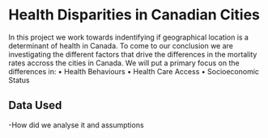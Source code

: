 # Health Disparities in Canadian Cities
In this project we work towards indentifying if geographical location is a determinant of health in Canada. To come to our conclusion we are investigating the different factors that drive the differences in the mortality rates accross the cities in Canada. We will put a primary focus on the differences in:
•	Health Behaviours
• Health Care Access
• Socioeconomic Status

## Data Used

-How did we analyse it and assumptions



